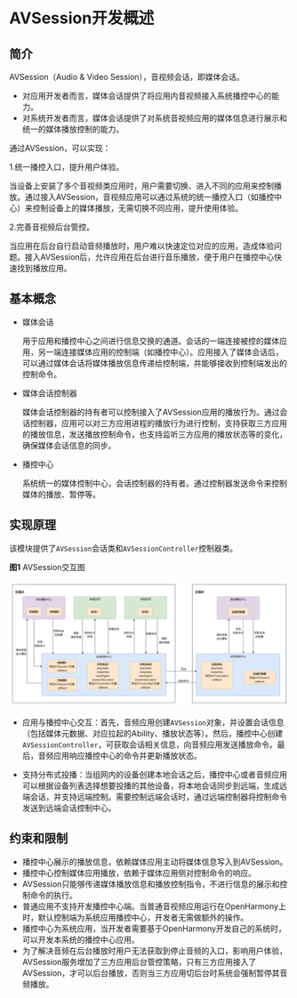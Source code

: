# AVSession开发概述

## 简介

  AVSession（Audio & Video Session），音视频会话，即媒体会话。
  - 对应用开发者而言，媒体会话提供了将应用内音视频接入系统播控中心的能力。
  - 对系统开发者而言，媒体会话提供了对系统音视频应用的媒体信息进行展示和统一的媒体播放控制的能力。

  通过AVSession，可以实现：

  1.统一播控入口，提升用户体验。

  当设备上安装了多个音视频类应用时，用户需要切换、进入不同的应用来控制播放。通过接入AVSession，音视频应用可以通过系统的统一播控入口（如播控中心）来控制设备上的媒体播放，无需切换不同应用，提升使用体验。

  2.完善音视频后台管控。
    
  当应用在后台自行启动音频播放时，用户难以快速定位对应的应用，造成体验问题。接入AVSession后，允许应用在后台进行音乐播放，便于用户在播控中心快速找到播放应用。

## 基本概念

- 媒体会话

  用于应用和播控中心之间进行信息交换的通道。会话的一端连接被控的媒体应用，另一端连接媒体应用的控制端（如播控中心）。应用接入了媒体会话后，可以通过媒体会话将媒体播放信息传递给控制端，并能够接收到控制端发出的控制命令。
  
- 媒体会话控制器

  媒体会话控制器的持有者可以控制接入了AVSession应用的播放行为。通过会话控制器，应用可以对三方应用进程的播放行为进行控制，支持获取三方应用的播放信息，发送播放控制命令，也支持监听三方应用的播放状态等的变化，确保媒体会话信息的同步。

- 播控中心
  
  系统统一的媒体控制中心，会话控制器的持有者。通过控制器发送命令来控制媒体的播放、暂停等。

## 实现原理

该模块提供了`AVSession`会话类和`AVSessionController`控制器类。

**图1** AVSession交互图

![zh-ch_image_avsession](figures/zh-cn_image_avsession.png)

- 应用与播控中心交互：首先，音频应用创建`AVSession`对象，并设置会话信息（包括媒体元数据、对应拉起的Ability、播放状态等）。然后，播控中心创建`AVSessionController`，可获取会话相关信息，向音频应用发送播放命令。最后，音频应用响应播控中心的命令并更新播放状态。

- 支持分布式投播：当组网内的设备创建本地会话之后，播控中心或者音频应用可以根据设备列表选择想要投播的其他设备，将本地会话同步到远端，生成远端会话，并支持远端控制。需要控制远端会话时，通过远端控制器将控制命令发送到远端会话控制中心。

## 约束和限制

- 播控中心展示的播放信息，依赖媒体应用主动将媒体信息写入到AVSession。
- 播控中心控制媒体应用播放，依赖于媒体应用侧对控制命令的响应。
- AVSession只能够传递媒体播放信息和播放控制指令，不进行信息的展示和控制命令的执行。
- 普通应用不支持开发播控中心端。当普通音视频应用运行在OpenHarmony上时，默认控制端为系统应用播控中心，开发者无需做额外的操作。
- 播控中心为系统应用，当开发者需要基于OpenHarmony开发自己的系统时，可以开发本系统的播控中心应用。
- 为了解决音频在后台播放时用户无法获取到停止音频的入口，影响用户体验，AVSession服务增加了三方应用后台管控策略，只有三方应用接入了AVSession，才可以后台播放，否则当三方应用切后台时系统会强制暂停其音频播放。
